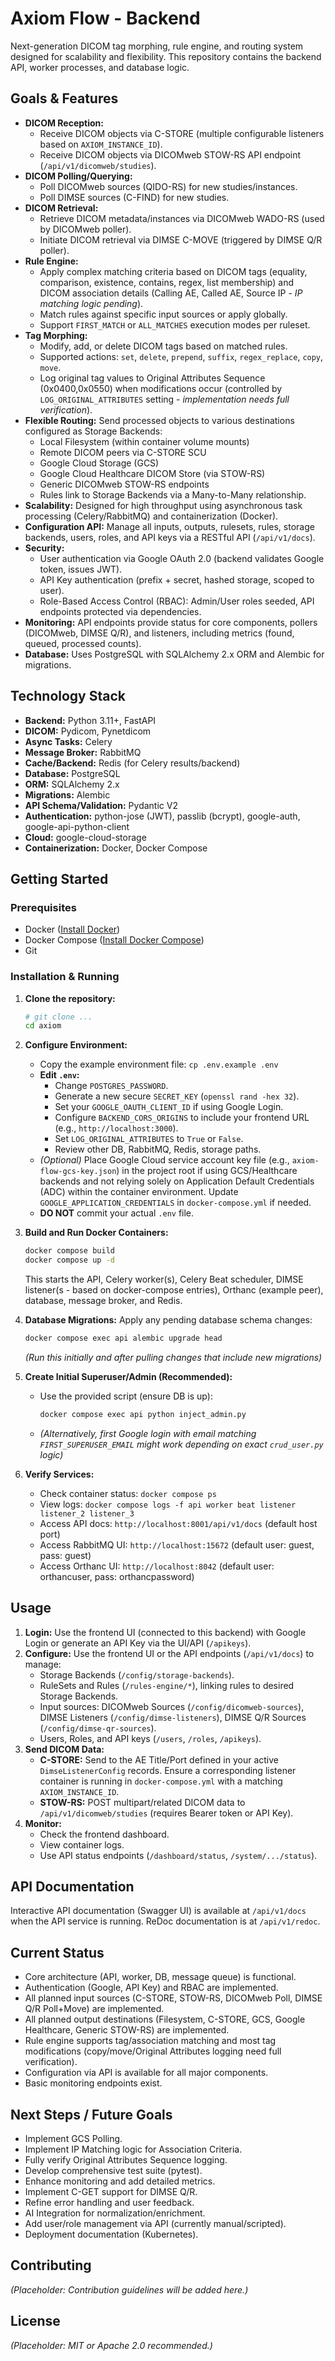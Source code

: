 # Axiom Flow - Backend

Next-generation DICOM tag morphing, rule engine, and routing system designed for scalability and flexibility. This repository contains the backend API, worker processes, and database logic.

## Goals & Features

*   **DICOM Reception:**
    *   Receive DICOM objects via C-STORE (multiple configurable listeners based on `AXIOM_INSTANCE_ID`).
    *   Receive DICOM objects via DICOMweb STOW-RS API endpoint (`/api/v1/dicomweb/studies`).
*   **DICOM Polling/Querying:**
    *   Poll DICOMweb sources (QIDO-RS) for new studies/instances.
    *   Poll DIMSE sources (C-FIND) for new studies.
*   **DICOM Retrieval:**
    *   Retrieve DICOM metadata/instances via DICOMweb WADO-RS (used by DICOMweb poller).
    *   Initiate DICOM retrieval via DIMSE C-MOVE (triggered by DIMSE Q/R poller).
*   **Rule Engine:**
    *   Apply complex matching criteria based on DICOM tags (equality, comparison, existence, contains, regex, list membership) and DICOM association details (Calling AE, Called AE, Source IP - *IP matching logic pending*).
    *   Match rules against specific input sources or apply globally.
    *   Support `FIRST_MATCH` or `ALL_MATCHES` execution modes per ruleset.
*   **Tag Morphing:**
    *   Modify, add, or delete DICOM tags based on matched rules.
    *   Supported actions: `set`, `delete`, `prepend`, `suffix`, `regex_replace`, `copy`, `move`.
    *   Log original tag values to Original Attributes Sequence (0x0400,0x0550) when modifications occur (controlled by `LOG_ORIGINAL_ATTRIBUTES` setting - *implementation needs full verification*).
*   **Flexible Routing:** Send processed objects to various destinations configured as Storage Backends:
    *   Local Filesystem (within container volume mounts)
    *   Remote DICOM peers via C-STORE SCU
    *   Google Cloud Storage (GCS)
    *   Google Cloud Healthcare DICOM Store (via STOW-RS)
    *   Generic DICOMweb STOW-RS endpoints
    *   Rules link to Storage Backends via a Many-to-Many relationship.
*   **Scalability:** Designed for high throughput using asynchronous task processing (Celery/RabbitMQ) and containerization (Docker).
*   **Configuration API:** Manage all inputs, outputs, rulesets, rules, storage backends, users, roles, and API keys via a RESTful API (`/api/v1/docs`).
*   **Security:**
    *   User authentication via Google OAuth 2.0 (backend validates Google token, issues JWT).
    *   API Key authentication (prefix + secret, hashed storage, scoped to user).
    *   Role-Based Access Control (RBAC): Admin/User roles seeded, API endpoints protected via dependencies.
*   **Monitoring:** API endpoints provide status for core components, pollers (DICOMweb, DIMSE Q/R), and listeners, including metrics (found, queued, processed counts).
*   **Database:** Uses PostgreSQL with SQLAlchemy 2.x ORM and Alembic for migrations.

## Technology Stack

*   **Backend:** Python 3.11+, FastAPI
*   **DICOM:** Pydicom, Pynetdicom
*   **Async Tasks:** Celery
*   **Message Broker:** RabbitMQ
*   **Cache/Backend:** Redis (for Celery results/backend)
*   **Database:** PostgreSQL
*   **ORM:** SQLAlchemy 2.x
*   **Migrations:** Alembic
*   **API Schema/Validation:** Pydantic V2
*   **Authentication:** python-jose (JWT), passlib (bcrypt), google-auth, google-api-python-client
*   **Cloud:** google-cloud-storage
*   **Containerization:** Docker, Docker Compose

## Getting Started

### Prerequisites

*   Docker ([Install Docker](https://docs.docker.com/engine/install/))
*   Docker Compose ([Install Docker Compose](https://docs.docker.com/compose/install/))
*   Git

### Installation & Running

1.  **Clone the repository:**
    ```bash
    # git clone ...
    cd axiom
    ```

2.  **Configure Environment:**
    *   Copy the example environment file: `cp .env.example .env`
    *   **Edit `.env`:**
        *   Change `POSTGRES_PASSWORD`.
        *   Generate a new secure `SECRET_KEY` (`openssl rand -hex 32`).
        *   Set your `GOOGLE_OAUTH_CLIENT_ID` if using Google Login.
        *   Configure `BACKEND_CORS_ORIGINS` to include your frontend URL (e.g., `http://localhost:3000`).
        *   Set `LOG_ORIGINAL_ATTRIBUTES` to `True` or `False`.
        *   Review other DB, RabbitMQ, Redis, storage paths.
    *   *(Optional)* Place Google Cloud service account key file (e.g., `axiom-flow-gcs-key.json`) in the project root if using GCS/Healthcare backends and not relying solely on Application Default Credentials (ADC) within the container environment. Update `GOOGLE_APPLICATION_CREDENTIALS` in `docker-compose.yml` if needed.
    *   **DO NOT** commit your actual `.env` file.

3.  **Build and Run Docker Containers:**
    ```bash
    docker compose build
    docker compose up -d
    ```
    This starts the API, Celery worker(s), Celery Beat scheduler, DIMSE listener(s - based on docker-compose entries), Orthanc (example peer), database, message broker, and Redis.

4.  **Database Migrations:** Apply any pending database schema changes:
    ```bash
    docker compose exec api alembic upgrade head
    ```
    *(Run this initially and after pulling changes that include new migrations)*

5.  **Create Initial Superuser/Admin (Recommended):**
    *   Use the provided script (ensure DB is up):
        ```bash
        docker compose exec api python inject_admin.py
        ```
    *   *(Alternatively, first Google login with email matching `FIRST_SUPERUSER_EMAIL` might work depending on exact `crud_user.py` logic)*

6.  **Verify Services:**
    *   Check container status: `docker compose ps`
    *   View logs: `docker compose logs -f api worker beat listener listener_2 listener_3`
    *   Access API docs: `http://localhost:8001/api/v1/docs` (default host port)
    *   Access RabbitMQ UI: `http://localhost:15672` (default user: guest, pass: guest)
    *   Access Orthanc UI: `http://localhost:8042` (default user: orthancuser, pass: orthancpassword)

## Usage

1.  **Login:** Use the frontend UI (connected to this backend) with Google Login or generate an API Key via the UI/API (`/apikeys`).
2.  **Configure:** Use the frontend UI or the API endpoints (`/api/v1/docs`) to manage:
    *   Storage Backends (`/config/storage-backends`).
    *   RuleSets and Rules (`/rules-engine/*`), linking rules to desired Storage Backends.
    *   Input sources: DICOMweb Sources (`/config/dicomweb-sources`), DIMSE Listeners (`/config/dimse-listeners`), DIMSE Q/R Sources (`/config/dimse-qr-sources`).
    *   Users, Roles, and API keys (`/users`, `/roles`, `/apikeys`).
3.  **Send DICOM Data:**
    *   **C-STORE:** Send to the AE Title/Port defined in your active `DimseListenerConfig` records. Ensure a corresponding listener container is running in `docker-compose.yml` with a matching `AXIOM_INSTANCE_ID`.
    *   **STOW-RS:** POST multipart/related DICOM data to `/api/v1/dicomweb/studies` (requires Bearer token or API Key).
4.  **Monitor:**
    *   Check the frontend dashboard.
    *   View container logs.
    *   Use API status endpoints (`/dashboard/status`, `/system/.../status`).

## API Documentation

Interactive API documentation (Swagger UI) is available at `/api/v1/docs` when the API service is running. ReDoc documentation is at `/api/v1/redoc`.

## Current Status

*   Core architecture (API, worker, DB, message queue) is functional.
*   Authentication (Google, API Key) and RBAC are implemented.
*   All planned input sources (C-STORE, STOW-RS, DICOMweb Poll, DIMSE Q/R Poll+Move) are implemented.
*   All planned output destinations (Filesystem, C-STORE, GCS, Google Healthcare, Generic STOW-RS) are implemented.
*   Rule engine supports tag/association matching and most tag modifications (copy/move/Original Attributes logging need full verification).
*   Configuration via API is available for all major components.
*   Basic monitoring endpoints exist.

## Next Steps / Future Goals

*   Implement GCS Polling.
*   Implement IP Matching logic for Association Criteria.
*   Fully verify Original Attributes Sequence logging.
*   Develop comprehensive test suite (pytest).
*   Enhance monitoring and add detailed metrics.
*   Implement C-GET support for DIMSE Q/R.
*   Refine error handling and user feedback.
*   AI Integration for normalization/enrichment.
*   Add user/role management via API (currently manual/scripted).
*   Deployment documentation (Kubernetes).

## Contributing

*(Placeholder: Contribution guidelines will be added here.)*

## License

*(Placeholder: MIT or Apache 2.0 recommended.)*
